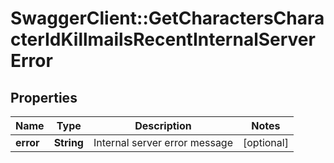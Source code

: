 # SwaggerClient::GetCharactersCharacterIdKillmailsRecentInternalServerError

## Properties
Name | Type | Description | Notes
------------ | ------------- | ------------- | -------------
**error** | **String** | Internal server error message | [optional] 


